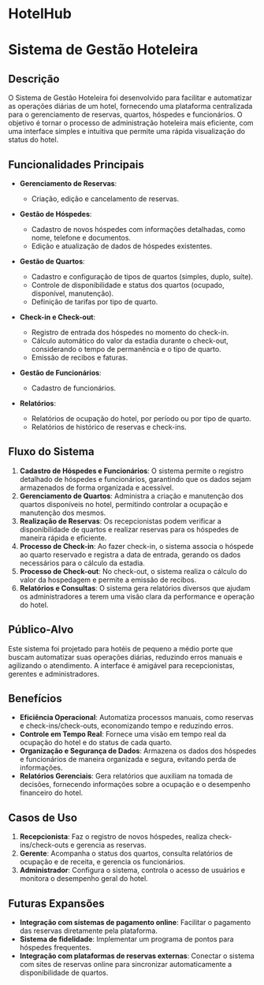 # HotelHub
# Sistema de Gestão Hoteleira

## Descrição

O Sistema de Gestão Hoteleira foi desenvolvido para facilitar e automatizar as operações diárias de um hotel, fornecendo uma plataforma centralizada para o gerenciamento de reservas, quartos, hóspedes e funcionários. O objetivo é tornar o processo de administração hoteleira mais eficiente, com uma interface simples e intuitiva que permite uma rápida visualização do status do hotel.

## Funcionalidades Principais

- **Gerenciamento de Reservas**:
  - Criação, edição e cancelamento de reservas.
  
- **Gestão de Hóspedes**:
  - Cadastro de novos hóspedes com informações detalhadas, como nome, telefone e documentos.
  - Edição e atualização de dados de hóspedes existentes.

- **Gestão de Quartos**:
  - Cadastro e configuração de tipos de quartos (simples, duplo, suíte).
  - Controle de disponibilidade e status dos quartos (ocupado, disponível, manutenção).
  - Definição de tarifas por tipo de quarto.

- **Check-in e Check-out**:
  - Registro de entrada dos hóspedes no momento do check-in.
  - Cálculo automático do valor da estadia durante o check-out, considerando o tempo de permanência e o tipo de quarto.
  - Emissão de recibos e faturas.

- **Gestão de Funcionários**:
  - Cadastro de funcionários.
    
- **Relatórios**:
  - Relatórios de ocupação do hotel, por período ou por tipo de quarto.
  - Relatórios de histórico de reservas e check-ins.

## Fluxo do Sistema

1. **Cadastro de Hóspedes e Funcionários**: O sistema permite o registro detalhado de hóspedes e funcionários, garantindo que os dados sejam armazenados de forma organizada e acessível.
2. **Gerenciamento de Quartos**: Administra a criação e manutenção dos quartos disponíveis no hotel, permitindo controlar a ocupação e manutenção dos mesmos.
3. **Realização de Reservas**: Os recepcionistas podem verificar a disponibilidade de quartos e realizar reservas para os hóspedes de maneira rápida e eficiente.
4. **Processo de Check-in**: Ao fazer check-in, o sistema associa o hóspede ao quarto reservado e registra a data de entrada, gerando os dados necessários para o cálculo da estadia.
5. **Processo de Check-out**: No check-out, o sistema realiza o cálculo do valor da hospedagem e permite a emissão de recibos.
6. **Relatórios e Consultas**: O sistema gera relatórios diversos que ajudam os administradores a terem uma visão clara da performance e operação do hotel.

## Público-Alvo

Este sistema foi projetado para hotéis de pequeno a médio porte que buscam automatizar suas operações diárias, reduzindo erros manuais e agilizando o atendimento. A interface é amigável para recepcionistas, gerentes e administradores.

## Benefícios

- **Eficiência Operacional**: Automatiza processos manuais, como reservas e check-ins/check-outs, economizando tempo e reduzindo erros.
- **Controle em Tempo Real**: Fornece uma visão em tempo real da ocupação do hotel e do status de cada quarto.
- **Organização e Segurança de Dados**: Armazena os dados dos hóspedes e funcionários de maneira organizada e segura, evitando perda de informações.
- **Relatórios Gerenciais**: Gera relatórios que auxiliam na tomada de decisões, fornecendo informações sobre a ocupação e o desempenho financeiro do hotel.

## Casos de Uso

1. **Recepcionista**: Faz o registro de novos hóspedes, realiza check-ins/check-outs e gerencia as reservas.
2. **Gerente**: Acompanha o status dos quartos, consulta relatórios de ocupação e de receita, e gerencia os funcionários.
3. **Administrador**: Configura o sistema, controla o acesso de usuários e monitora o desempenho geral do hotel.

## Futuras Expansões

- **Integração com sistemas de pagamento online**: Facilitar o pagamento das reservas diretamente pela plataforma.
- **Sistema de fidelidade**: Implementar um programa de pontos para hóspedes frequentes.
- **Integração com plataformas de reservas externas**: Conectar o sistema com sites de reservas online para sincronizar automaticamente a disponibilidade de quartos.
